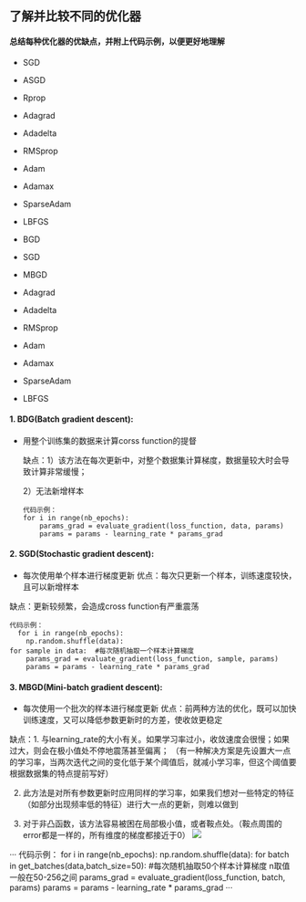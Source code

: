 ## 了解并比较不同的优化器
#### 总结每种优化器的优缺点，并附上代码示例，以便更好地理解
* SGD
* ASGD
* Rprop
* Adagrad
* Adadelta
* RMSprop
* Adam
* Adamax
* SparseAdam
* LBFGS

* BGD
* SGD
* MBGD
* Adagrad
* Adadelta
* RMSprop
* Adam
* Adamax
* SparseAdam
* LBFGS
#### 1. BDG(Batch gradient descent):
* 用整个训练集的数据来计算corss function的提督
   
   缺点：1）该方法在每次更新中，对整个数据集计算梯度，数据量较大时会导致计算非常缓慢；
        
	2）无法新增样本
   
      代码示例：
      for i in range(nb_epochs):
          params_grad = evaluate_gradient(loss_function, data, params)
	      params = params - learning_rate * params_grad
		
#### 2. SGD(Stochastic gradient descent):
* 每次使用单个样本进行梯度更新
优点：每次只更新一个样本，训练速度较快，且可以新增样本

缺点：更新较频繁，会造成cross function有严重震荡

	代码示例：
      for i in range(nb_epochs):
      	np.random.shuffle(data):
	for sample in data:  #每次随机抽取一个样本计算梯度
		params_grad = evaluate_gradient(loss_function, sample, params)
		params = params - learning_rate * params_grad

#### 3. MBGD(Mini-batch gradient descent):
* 每次使用一个批次的样本进行梯度更新
优点：前两种方法的优化，既可以加快训练速度，又可以降低参数更新时的方差，使收敛更稳定

缺点：1. 与learning_rate的大小有关。如果学习率过小，收敛速度会很慢；如果过大，则会在极小值处不停地震荡甚至偏离；
     （有一种解决方案是先设置大一点的学习率，当两次迭代之间的变化低于某个阈值后，就减小学习率，但这个阈值要根据数据集的特点提前写好）
   
   2. 此方法是对所有参数更新时应用同样的学习率，如果我们想对一些特定的特征（如部分出现频率低的特征）进行大一点的更新，则难以做到
   
   3. 对于非凸函数，该方法容易被困在局部极小值，或者鞍点处。（鞍点周围的error都是一样的，所有维度的梯度都接近于0）
   ![](./photo/andian)
   
···
	代码示例：
      for i in range(nb_epochs):
      	np.random.shuffle(data):
	for batch in get_batches(data,batch_size=50):  #每次随机抽取50个样本计算梯度 n取值一般在50-256之间
		params_grad = evaluate_gradient(loss_function, batch, params)
		params = params - learning_rate * params_grad
···
